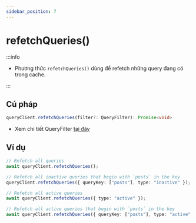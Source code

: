 ```yaml
---
sidebar_position: 7
---
```


# refetchQueries()

:::info

- Phương thức `refetchQueries()` dùng để refetch những query đang có trong cache.

:::

## Cú pháp

```ts
queryClient.refetchQueries(filter?: QueryFilter): Promise<void>
```

- Xem chi tiết QueryFilter [tại đây](../query-filter)

## Ví dụ

```ts
// Refetch all queries
await queryClient.refetchQueries();

// Refetch all inactive queries that begin with `posts` in the key
queryClient.refetchQueries({ queryKey: ["posts"], type: "inactive" });

// Refetch all active queries
await queryClient.refetchQueries({ type: "active" });

// Refetch all active queries that begin with `posts` in the key
await queryClient.refetchQueries({ queryKey: ["posts"], type: "active" });
```
